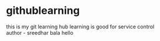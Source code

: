 # githublearning
this is my git learning
hub learning is good for service control
<br>
author - sreedhar bala hello

